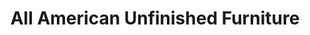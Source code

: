 ---
title: "All American Unfinished Furniture"
url: /martinsburg/all-american-unfinished-furniture/
shop: Möbel
---
